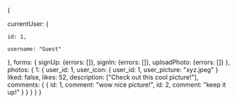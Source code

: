 {

  currentUser: {

    id: 1,

    username: "Guest"

  },
  forms: {
    signUp: {errors: []},
    signIn: {errors: []},
    uploadPhoto: {errors: []}
  },
  photos: {
    1: {
      user_id: 1,
      user_icon: {
        user_id: 1,
        user_picture: "xyz.jpeg"
      }
      liked: false,
      likes: 52,
      description: ["Check out this cool picture!"],
      comments: {
        {
          id: 1,
          comment: "wow nice picture!",
          id: 2,
          comment: "keep it up!"
        }
      }
    }
  }
}
